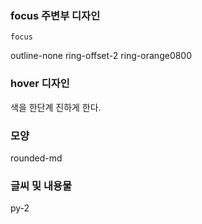 

### focus 주변부 디자인

`focus`

outline-none
ring-offset-2
ring-orange0800


### hover 디자인

색을 한단계 진하게 한다.

### 모양

rounded-md

### 글씨 및 내용물

py-2 
